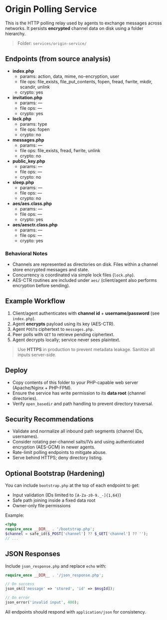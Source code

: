 # Origin Polling Service

This is the HTTP polling relay used by agents to exchange messages across networks. It persists **encrypted** channel data on disk using a folder hierarchy.

> Folder: `services/origin-service/`

## Endpoints (from source analysis)

- **index.php**  
  - params: action, data, mime, no-encryption, user  
  - file ops: file_exists, file_put_contents, fopen, fread, fwrite, mkdir, scandir, unlink  
  - crypto: yes
- **invitation.php**  
  - params: —  
  - file ops: —  
  - crypto: yes
- **lock.php**  
  - params: type  
  - file ops: fopen  
  - crypto: no
- **messages.php**  
  - params: —  
  - file ops: file_exists, fread, fwrite, unlink  
  - crypto: no
- **public_key.php**  
  - params: —  
  - file ops: —  
  - crypto: no
- **sleep.php**  
  - params: —  
  - file ops: —  
  - crypto: no
- **aes/aes.class.php**  
  - params: —  
  - file ops: —  
  - crypto: yes
- **aes/aesctr.class.php**  
  - params: —  
  - file ops: —  
  - crypto: yes

### Behavioral Notes

- Channels are represented as directories on disk. Files within a channel store encrypted messages and state.
- Concurrency is coordinated via simple lock files (`lock.php`).
- AES-CTR routines are included under `aes/` (client/agent also performs encryption before sending).

## Example Workflow

1. Client/agent authenticates with **channel id** + **username/password** (see `index.php`).
2. Agent **encrypts** payload using its key (AES-CTR).
3. Agent `POST`s ciphertext to `messages.php`.
4. Peer polls with `GET` to retrieve pending ciphertext.
5. Agent decrypts locally; service never sees plaintext.

> Use **HTTPS** in production to prevent metadata leakage. Sanitize all inputs server-side.

## Deploy

- Copy contents of this folder to your PHP-capable web server (Apache/Nginx + PHP-FPM).
- Ensure the service has write permission to its **data root** (channel directories).
- Verify `open_basedir` and path handling to prevent directory traversal.

## Security Recommendations

- Validate and normalize all inbound path segments (channel IDs, usernames).
- Consider rotating per-channel salts/IVs and using authenticated encryption (AES-GCM) in newer agents.
- Rate-limit polling endpoints to mitigate abuse.
- Serve behind HTTPS; deny directory listing.


## Optional Bootstrap (Hardening)

You can include `bootstrap.php` at the top of each endpoint to get:
- Input validation (IDs limited to `[A-Za-z0-9._-]{1,64}`)
- Safe path joining inside a fixed data root
- Owner-only file permissions

Example:

```php
<?php
require_once __DIR__ . '/bootstrap.php';
$channel = safe_id($_POST['channel'] ?? $_GET['channel'] ?? '');
// ...
```


## JSON Responses

Include `json_response.php` and replace `echo` with:

```php
require_once __DIR__ . '/json_response.php';

// On success
json_ok(['message' => 'stored', 'id' => $msgId]);

// On error
json_error('invalid input', 400);
```

All endpoints should respond with `application/json` for consistency.
